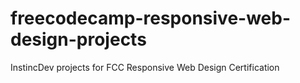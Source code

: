 # freecodecamp-responsive-web-design-projects
InstincDev projects for FCC Responsive Web Design Certification
